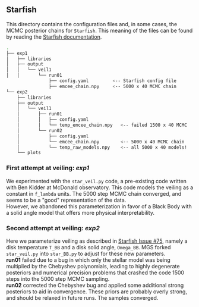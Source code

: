 ## Starfish

This directory contains the configuration files and, in some cases, the MCMC posterior chains for `Starfish`.  This meaning of the files can be found by reading the [Starfish documentation](http://iancze.github.io/Starfish/current/index.html).

```bash
.
├── exp1
│   ├── libraries
│   ├── output
│   │   └── veil1
│   │       └── run01
                ├── config.yaml         <-- Starfish config file
                ├── emcee_chain.npy     <-- 5000 x 40 MCMC chain
└── exp2
    ├── libraries
    ├── output
    │   └── veil1
    │       ├── run01
    │       │   ├── config.yaml
    │       │   └── temp_emcee_chain.npy   <-- failed 1500 x 40 MCMC
    │       └── run02
    │           ├── config.yaml
    │           └── emcee_chain.npy        <-- 5000 x 40 MCMC chain
    │           └── temp_raw_models.npy    <-- all 5000 x 40 models!
    └── plots
```

### First attempt at veiling: *exp1*

We experimented with the `star_veil.py` code, a pre-existing code written with Ben Kidder at McDonald observatory.  This code models the veiling as a constant in `f_lambda` units.  The 5000 step MCMC chain converged, and seems to be a "good" representation of the data.  
However, we abandoned this parameterization in favor of a Black Body with a solid angle model that offers more physical interpretability.

### Second attempt at veiling: *exp2*
Here we parameterize veiling as described in [Starfish Issue #75](https://github.com/iancze/Starfish/issues/75), namely a disk temperature `T_BB` and a disk solid angle, `Omega_BB`.  MGS forked `star_veil.py` into `star_BB.py` to adjust for these new parameters.  
**run01** failed due to a bug in which only the stellar model was being multiplied by the Chebyshev polynomials, leading to highly degenerate posteriors and numerical precision problems that crashed the code 1500 steps into the 5000 step MCMC sampling.  
**run02** corrected the Chebyshev bug and applied some additional strong posteriors to aid in convergence.  These priors are probably overly strong, and should be relaxed in future runs.  The samples converged.
